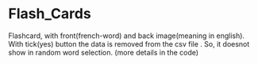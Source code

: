 # Flash_Cards
Flashcard, with front(french-word) and back image(meaning in english). With tick(yes) button the data is removed from the csv file . So, it doesnot show in random word selection. (more details in the code)

